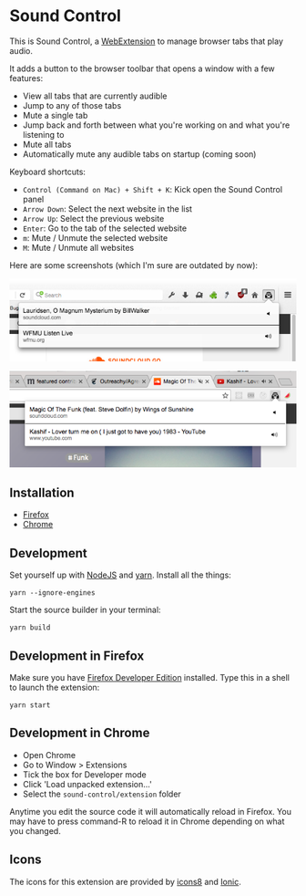 # Sound Control

This is Sound Control, a
[WebExtension](https://developer.mozilla.org/Add-ons/WebExtensions)
to manage browser tabs that play audio.

It adds a button to the browser toolbar that opens a window with a few features:
* View all tabs that are currently audible
* Jump to any of those tabs
* Mute a single tab
* Jump back and forth between what you're working on and what you're listening
  to
* Mute all tabs
* Automatically mute any audible tabs on startup (coming soon)

Keyboard shortcuts:

* `Control (Command on Mac) + Shift + K`: Kick open the Sound Control panel
* `Arrow Down`: Select the next website in the list
* `Arrow Up`: Select the previous website
* `Enter`: Go to the tab of the selected website
* `m`: Mute / Unmute the selected website
* `M`: Mute / Unmute all websites

Here are some screenshots (which I'm sure are outdated by now):

![screenshot](screenshots/screenshot-1.0.0-fx.png "Screenshot")

![screenshot](screenshots/screenshot-1.0.0-chrome.png "Screenshot")

## Installation

* [Firefox](https://addons.mozilla.org/firefox/addon/sound-control/)
* [Chrome](https://chrome.google.com/webstore/detail/sound-control/pdpdhkfgennhohnilnjmgiobkiedmaoo)

## Development

Set yourself up with [NodeJS](http://nodejs.org/)
and [yarn](https://yarnpkg.com/). Install all the things:

    yarn --ignore-engines

Start the source builder in your terminal:

    yarn build

## Development in Firefox

Make sure you have
[Firefox Developer Edition](https://www.mozilla.org/firefox/channel/desktop/)
installed.
Type this in a shell to launch the extension:

    yarn start

## Development in Chrome

* Open Chrome
* Go to Window > Extensions
* Tick the box for Developer mode
* Click 'Load unpacked extension...'
* Select the `sound-control/extension` folder

Anytime you edit the source code it will automatically reload in Firefox.
You may have to press command-R to reload it in Chrome depending on what you
changed.

## Icons

The icons for this extension are provided by [icons8](https://icons8.com/)
and [Ionic](https://ionic.io/ionicons).
